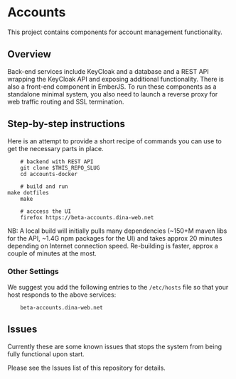 # Accounts

This project contains components for account management functionality.

## Overview

Back-end services include KeyCloak and a database and a REST API wrapping the KeyCloak API and exposing additional functionality. There is also a front-end component in EmberJS. To run these components as a standalone minimal system, you also need to launch a reverse proxy for web traffic routing and SSL termination.

## Step-by-step instructions

Here is an attempt to provide a short recipe of commands you can use to get the necessary parts in place.

		# backend with REST API
		git clone $THIS_REPO_SLUG
		cd accounts-docker
	
		# build and run
    make dotfiles
		make

		# acccess the UI
		firefox https://beta-accounts.dina-web.net

NB: A local build will initially pulls many dependencies (~150+M maven libs for the API, ~1.4G npm packages for the UI) and takes approx 20 minutes depending on Internet connection speed. Re-building is faster, approx a couple of minutes at the most.

### Other Settings

We suggest you add the following entries to the `/etc/hosts` file so that your host responds to the above services:

		beta-accounts.dina-web.net

## Issues

Currently these are some known issues that stops the system from being fully functional upon start. 

Please see the Issues list of this repository for details.


